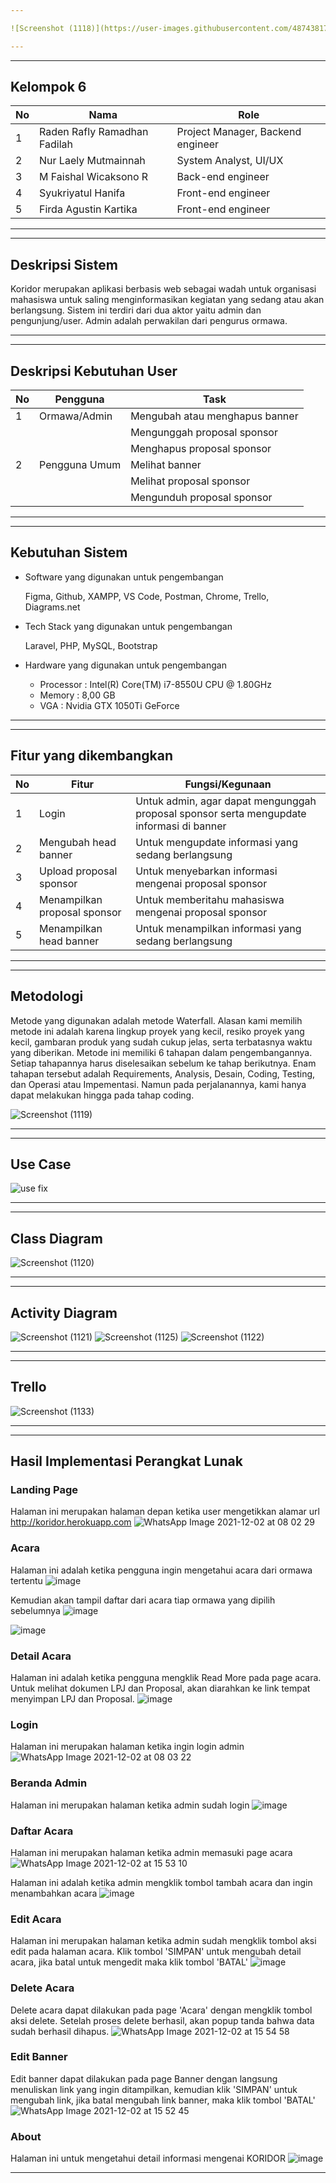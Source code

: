```yaml
---

![Screenshot (1118)](https://user-images.githubusercontent.com/48743817/144277629-0e8fd702-3126-475f-b28c-52c5c1d8394d.png)

---
```

---
## Kelompok 6
|No|Nama|Role|
|--|----|----|
|1|Raden Rafly Ramadhan Fadilah | Project Manager, Backend engineer|
|2|Nur Laely Mutmainnah|System Analyst, UI/UX|
|3|M Faishal Wicaksono R|Back-end engineer|
|4|Syukriyatul Hanifa|Front-end engineer|
|5|Firda Agustin Kartika|Front-end engineer|

---
---
## Deskripsi Sistem

Koridor merupakan aplikasi berbasis web sebagai wadah untuk organisasi mahasiswa untuk saling menginformasikan kegiatan yang sedang atau akan berlangsung. Sistem ini terdiri dari dua aktor yaitu admin dan pengunjung/user. Admin adalah perwakilan dari pengurus ormawa.

---
---
## Deskripsi Kebutuhan User 

| No | Pengguna     |                Task            |
| ---| ------------ | -------------------------------|
| 1  | Ormawa/Admin | Mengubah atau menghapus banner |
|    |              | Mengunggah proposal sponsor    |
|    |              | Menghapus proposal sponsor     |
| 2  | Pengguna Umum| Melihat banner                 |
|    |              | Melihat proposal sponsor       |
|    |              | Mengunduh proposal sponsor     |

---
---
## Kebutuhan Sistem

* Software yang digunakan untuk pengembangan
  
  Figma, Github, XAMPP, VS Code, Postman, Chrome, Trello, Diagrams.net
  
* Tech Stack yang digunakan untuk pengembangan
  
  Laravel, PHP, MySQL, Bootstrap
  
* Hardware yang digunakan untuk pengembangan

  * Processor : Intel(R) Core(TM) i7-8550U CPU @ 1.80GHz
  * Memory : 8,00 GB
  * VGA : Nvidia GTX 1050Ti GeForce

---
---
## Fitur yang dikembangkan
|No|Fitur|Fungsi/Kegunaan|
|--|-----|---------------|
|1|Login|Untuk admin, agar dapat mengunggah proposal sponsor serta mengupdate informasi di banner|
|2|Mengubah head banner|Untuk mengupdate informasi yang sedang berlangsung|
|3|Upload proposal sponsor|Untuk menyebarkan informasi mengenai proposal sponsor|
|4|Menampilkan proposal sponsor|Untuk memberitahu mahasiswa mengenai proposal sponsor|
|5|Menampilkan head banner|Untuk menampilkan informasi yang sedang berlangsung|

---

---
## Metodologi

Metode yang digunakan adalah metode Waterfall. Alasan kami memilih metode ini adalah karena lingkup proyek yang kecil, resiko proyek yang kecil, gambaran produk yang sudah cukup jelas, serta terbatasnya waktu yang diberikan. Metode ini memiliki 6 tahapan dalam pengembangannya. Setiap tahapannya harus diselesaikan sebelum ke tahap berikutnya. Enam tahapan tersebut adalah Requirements, Analysis, Desain, Coding, Testing, dan Operasi atau Impementasi. Namun pada perjalanannya, kami hanya dapat melakukan hingga pada tahap coding.

![Screenshot (1119)](https://user-images.githubusercontent.com/48743817/144280174-2e7ce7e2-3acd-4591-a910-5b603d447c2f.png)

---
---
## Use Case

![use fix](https://user-images.githubusercontent.com/48743817/144383841-8fff56be-87ba-4e10-849d-cb350686d6e4.png)

---
---
## Class Diagram

![Screenshot (1120)](https://user-images.githubusercontent.com/48743817/144280563-ff1022c7-d066-4685-b370-ccc964e6597e.png)

---
---
## Activity Diagram

![Screenshot (1121)](https://user-images.githubusercontent.com/48743817/144280466-508c6f49-7a3f-471c-a958-35855d0cb24b.png)
![Screenshot (1125)](https://user-images.githubusercontent.com/48743817/144280494-22dc2e9d-e8c9-4d92-8ce5-1604ff5a1b91.png)
![Screenshot (1122)](https://user-images.githubusercontent.com/48743817/144280516-dbf84463-92a2-4e36-8a36-e410af9ec5ac.png)

---
---
## Trello

![Screenshot (1133)](https://user-images.githubusercontent.com/48743817/144384099-6ae4a7da-d2c4-472b-86eb-542374c32f30.png)

---
---
## Hasil Implementasi Perangkat Lunak

### Landing Page
Halaman ini merupakan halaman depan ketika user mengetikkan alamar url http://koridor.herokuapp.com
![WhatsApp Image 2021-12-02 at 08 02 29](https://user-images.githubusercontent.com/60084468/144338994-99d5057c-1453-48d6-b6d2-492d207d215d.jpeg)

### Acara
Halaman ini adalah ketika pengguna ingin mengetahui acara dari ormawa tertentu
![image](https://user-images.githubusercontent.com/60084468/144387872-8da4ed61-78bb-4d25-b308-db6777fa330f.png)

Kemudian akan tampil daftar dari acara tiap ormawa yang dipilih sebelumnya
![image](https://user-images.githubusercontent.com/60084468/144390426-f277fb0f-fde4-402a-a207-00521a863b44.png)

![image](https://user-images.githubusercontent.com/60084468/144388144-8a96be47-836a-485e-94e6-018835b25b92.png)

### Detail Acara
Halaman ini adalah ketika pengguna mengklik Read More pada page acara. Untuk melihat dokumen LPJ dan Proposal, akan diarahkan ke link tempat menyimpan LPJ dan Proposal.
![image](https://user-images.githubusercontent.com/60084468/144388516-9afdeef5-7a90-4991-a892-3cde60570280.png)


### Login
Halaman ini merupakan halaman ketika ingin login admin
![WhatsApp Image 2021-12-02 at 08 03 22](https://user-images.githubusercontent.com/60084468/144339035-54b28ffd-0241-40ff-945c-1bfc6921e575.jpeg)

### Beranda Admin
Halaman ini merupakan halaman ketika admin sudah login
![image](https://user-images.githubusercontent.com/60084468/144390050-a55d528c-1aa7-4a75-8a29-d227e990f9a5.png)

### Daftar Acara
Halaman ini merupakan halaman ketika admin memasuki page acara
![WhatsApp Image 2021-12-02 at 15 53 10](https://user-images.githubusercontent.com/60084468/144389722-3bbdc27d-3c75-431c-bb3c-411d4765584f.jpeg)

Halaman ini adalah ketika admin mengklik tombol tambah acara dan ingin menambahkan acara
![image](https://user-images.githubusercontent.com/60084468/144384573-8b7bdfa4-f889-4681-86ec-189c9e23cd73.png)

### Edit Acara
Halaman ini merupakan halaman ketika admin sudah mengklik tombol aksi edit pada halaman acara. Klik tombol 'SIMPAN' untuk mengubah detail acara, jika batal untuk mengedit maka klik tombol 'BATAL'
![image](https://user-images.githubusercontent.com/60084468/144357221-02d97b54-b712-4f2c-9c5f-a7f1765f8de6.png)

### Delete Acara
Delete acara dapat dilakukan pada page 'Acara' dengan mengklik tombol aksi delete. Setelah proses delete berhasil, akan popup tanda bahwa data sudah berhasil dihapus.
![WhatsApp Image 2021-12-02 at 15 54 58](https://user-images.githubusercontent.com/60084468/144389721-0ebad3da-d2d2-49f7-a336-88c2378b0478.jpeg)

### Edit Banner
Edit banner dapat dilakukan pada page Banner dengan langsung menuliskan link yang ingin ditampilkan, kemudian klik 'SIMPAN' untuk mengubah link, jika batal mengubah link banner, maka klik tombol 'BATAL'
![WhatsApp Image 2021-12-02 at 15 52 45](https://user-images.githubusercontent.com/60084468/144389556-f12d59d4-4570-47f1-9db3-fa975da5fc9a.jpeg)

### About
Halaman ini untuk mengetahui detail informasi mengenai KORIDOR
![image](https://user-images.githubusercontent.com/60084468/144386048-4b08ecf9-407f-43d0-a8b4-e7a4c25aa4ea.png)


---



